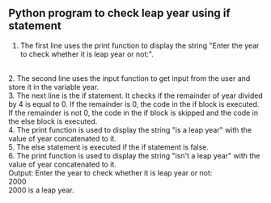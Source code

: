<h2>  Python program to check leap year using if statement </h2>

1. The first line uses the print function to display the string "Enter the year to check whether it is leap year or not:".
<br>
2. The second line uses the input function to get input from the user and store it in the variable year.
<br>
3. The next line is the if statement. It checks if the remainder of year divided by 4 is equal to 0. If the remainder is 0, the code in the if block is executed. If the remainder is not 0, the code in the if block is skipped and the code in the else block is executed.
<br>
4. The print function is used to display the string "is a leap year" with the value of year concatenated to it.
<br>
5. The else statement is executed if the if statement is false.
<br>
6. The print function is used to display the string "isn't a leap year" with the value of year concatenated to it.
<br>
Output:
Enter the year to check whether it is leap year or not:
<br>
2000
<br>
2000 is a leap year.
